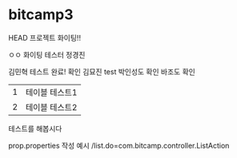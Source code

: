 # bitcamp3



 HEAD
프로젝트 화이팅!!

ㅇㅇ 화이팅
테스터 정경진

김민혁 테스트 완료!
확인 김묘진
test
박인성도 확인
바조도 확인


<table>
  <tr><td>1</td><td>테이블 테스트1</td></tr>
  <tr><td>2</td><td>테이블 테스트2</td></tr>
 </table>
 
 테스트를 해봅시다
 
prop.properties 작성 예시
/list.do=com.bitcamp.controller.ListAction